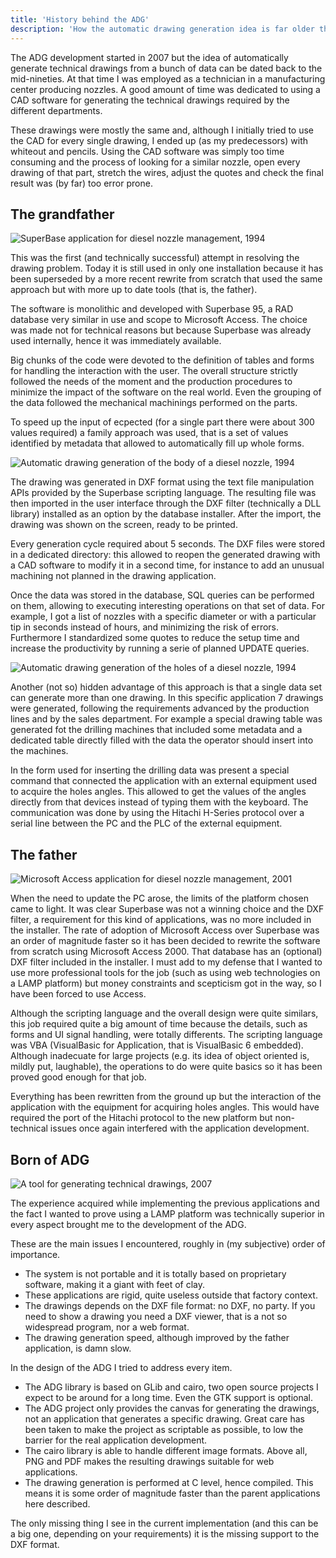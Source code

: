 ```yaml
---
title: 'History behind the ADG'
description: 'How the automatic drawing generation idea is far older then the ADG project itself'
---
```

The ADG development started in 2007 but the idea of automatically generate
technical drawings from a bunch of data can be dated back to the mid-nineties.
At that time I was employed as a technician in a manufacturing center producing
nozzles. A good amount of time was dedicated to using a CAD software for
generating the technical drawings required by the different departments.

These drawings were mostly the same and, although I initially tried to use the
CAD for every single drawing, I ended up (as my predecessors) with whiteout and
pencils. Using the CAD software was simply too time consuming and the process
of looking for a similar nozzle, open every drawing of that part, stretch the
wires, adjust the quotes and check the final result was (by far) too error
prone.

## The grandfather
![SuperBase application for diesel nozzle management, 1994](img/sb01.jpeg)

This was the first (and technically successful) attempt in resolving the
drawing problem. Today it is still used in only one installation because it has
been superseded by a more recent rewrite from scratch that used the same
approach but with more up to date tools (that is, the father).

The software is monolithic and developed with Superbase 95, a RAD database very
similar in use and scope to Microsoft Access. The choice was made not for
technical reasons but because Superbase was already used internally, hence it
was immediately available.

Big chunks of the code were devoted to the definition of tables and forms for
handling the interaction with the user. The overall structure strictly followed
the needs of the moment and the production procedures to minimize the impact of
the software on the real world. Even the grouping of the data followed the
mechanical machinings performed on the parts.

To speed up the input of ecpected (for a single part there were about 300
values required) a family approach was used, that is a set of values identified
by metadata that allowed to automatically fill up whole forms.

![Automatic drawing generation of the body of a diesel nozzle, 1994](img/sb02.jpeg)

The drawing was generated in DXF format using the text file manipulation APIs
provided by the Superbase scripting language. The resulting file was then
imported in the user interface through the DXF filter (technically a DLL
library) installed as an option by the database installer. After the import,
the drawing was shown on the screen, ready to be printed.

Every generation cycle required about 5 seconds. The DXF files were stored in a
dedicated directory: this allowed to reopen the generated drawing with a CAD
software to modify it in a second time, for instance to add an unusual
machining not planned in the drawing application.

Once the data was stored in the database, SQL queries can be performed on them,
allowing to executing interesting operations on that set of data. For example,
I got a list of nozzles with a specific diameter or with a particular tip in
seconds instead of hours, and minimizing the risk of errors. Furthermore I
standardized some quotes to reduce the setup time and increase the productivity
by running a serie of planned UPDATE queries.

![Automatic drawing generation of the holes of a diesel nozzle, 1994](img/sb02.jpeg)

Another (not so) hidden advantage of this approach is that a single data set
can generate more than one drawing. In this specific application 7 drawings
were generated, following the requirements advanced by the production lines and
by the sales department. For example a special drawing table was generated fot
the drilling machines that included some metadata and a dedicated table
directly filled with the data the operator should insert into the machines.

In the form used for inserting the drilling data was present a special command
that connected the application with an external equipment used to acquire the
holes angles. This allowed to get the values of the angles directly from that
devices instead of typing them with the keyboard. The communication was done by
using the Hitachi H-Series protocol over a serial line between the PC and the
PLC of the external equipment.

## The father
![Microsoft Access application for diesel nozzle management, 2001](img/access.jpeg)

When the need to update the PC arose, the limits of the platform chosen came to
light. It was clear Superbase was not a winning choice and the DXF filter, a
requirement for this kind of applications, was no more included in the
installer. The rate of adoption of Microsoft Access over Superbase was an order
of magnitude faster so it has been decided to rewrite the software from scratch
using Microsoft Access 2000. That database has an (optional) DXF filter
included in the installer. I must add to my defense that I wanted to use more
professional tools for the job (such as using web technologies on a LAMP
platform) but money constraints and scepticism got in the way, so I have been
forced to use Access.

Although the scripting language and the overall design were quite similars,
this job required quite a big amount of time because the details, such as forms
and UI signal handling, were totally differents. The scripting language was VBA
(VisualBasic for Application, that is VisualBasic 6 embedded). Although
inadecuate for large projects (e.g. its idea of object oriented is, mildly put,
laughable), the operations to do were quite basics so it has been proved good
enough for that job.

Everything has been rewritten from the ground up but the interaction of the
application with the equipment for acquiring holes angles. This would have
required the port of the Hitachi protocol to the new platform but non-technical
issues once again interfered with the application development.

## Born of ADG
![A tool for generating technical drawings, 2007](img/adg-demo-0.6.0.png)

The experience acquired while implementing the previous applications and the
fact I wanted to prove using a LAMP platform was technically superior in every
aspect brought me to the development of the ADG.

These are the main issues I encountered, roughly in (my subjective) order of
importance.

* The system is not portable and it is totally based on proprietary software,
  making it a giant with feet of clay.
* These applications are rigid, quite useless outside that factory context.
* The drawings depends on the DXF file format: no DXF, no party. If you need to
  show a drawing you need a DXF viewer, that is a not so widespread program,
  nor a web format.
* The drawing generation speed, although improved by the father application, is
  damn slow.

In the design of the ADG I tried to address every item.

* The ADG library is based on GLib and cairo, two open source projects I expect
  to be around for a long time. Even the GTK support is optional.
* The ADG project only provides the canvas for generating the drawings, not an
  application that generates a specific drawing. Great care has been taken to
  make the project as scriptable as possible, to low the barrier for the real
  application development.
* The cairo library is able to handle different image formats. Above all, PNG
  and PDF makes the resulting drawings suitable for web applications.
* The drawing generation is performed at C level, hence compiled. This means it
  is some order of magnitude faster than the parent applications here
  described.

The only missing thing I see in the current implementation (and this can be a
big one, depending on your requirements) it is the missing support to the DXF
format.
